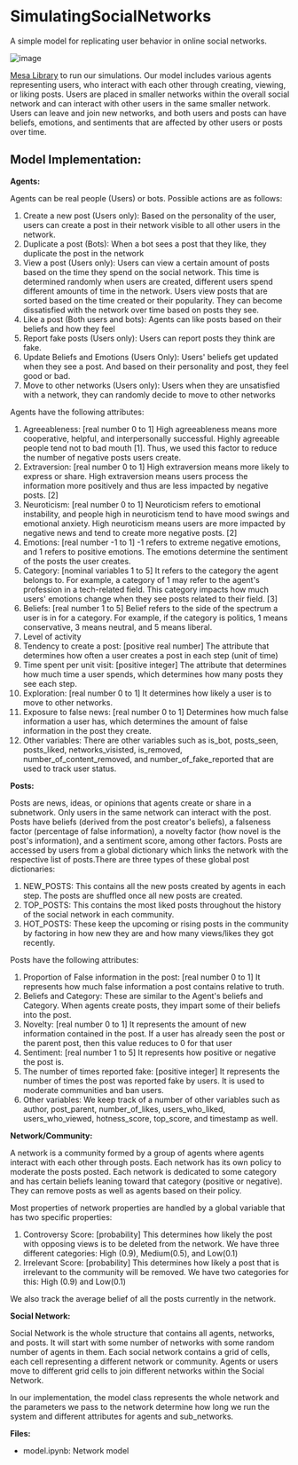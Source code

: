 # SimulatingSocialNetworks


A simple model for replicating user behavior in online social networks.

![image](https://media.github.ncsu.edu/user/22068/files/aea403e2-4701-403a-a3ea-e23869d0410f)


[Mesa Library](https://mesa.readthedocs.io/en/stable/) to run our simulations. Our model includes various agents representing users, who interact with each other through creating, viewing, or liking posts. Users are placed in smaller networks within the overall social network and can interact with other users in the same smaller network. Users can leave and join new networks, and both users and posts can have beliefs, emotions, and sentiments that are affected by other users or posts over time.

## Model Implementation:

**Agents:**

Agents can be real people (Users) or bots. Possible actions are as follows:

1. Create a new post (Users only): Based on the personality of the user, users can create a post in their network visible to all other users in the network.
2. Duplicate a post (Bots): When a bot sees a post that they like, they duplicate the post in the network
3. View a post (Users only): Users can view a certain amount of posts based on the time they spend on the social network. This time is determined randomly when users are created, different users spend different amounts of time in the network. Users view posts that are sorted based on the time created or their popularity. They can become dissatisfied with the network over time based on posts they see.
4. Like a post (Both users and bots): Agents can like posts based on their beliefs and how they feel
5. Report fake posts (Users only): Users can report posts they think are fake.
6. Update Beliefs and Emotions (Users Only): Users' beliefs get updated when they see a post. And based on their personality and post, they feel good or bad.
7. Move to other networks (Users only): Users when they are unsatisfied with a network, they can randomly decide to move to other networks

Agents have the following attributes:

1. Agreeableness: [real number 0 to 1] High agreeableness means more cooperative, helpful, and interpersonally successful. Highly agreeable people tend not to bad mouth [1]. Thus, we used this factor to reduce the number of negative posts users create.
2. Extraversion: [real number 0 to 1] High extraversion means more likely to express or share. High extraversion means users process the information more positively and thus are less impacted by negative posts. [2]
3. Neuroticism: [real number 0 to 1] Neuroticism refers to emotional instability, and people high in neuroticism tend to have mood swings and emotional anxiety. High neuroticism means users are more impacted by negative news and tend to create more negative posts. [2]
4. Emotions: [real number -1 to 1] -1 refers to extreme negative emotions, and 1 refers to positive emotions. The emotions determine the sentiment of the posts the user creates.
5. Category: [nominal variables 1 to 5] It refers to the category the agent belongs to. For example, a category of 1 may refer to the agent's profession in a tech-related field. This category impacts how much users' emotions change when they see posts related to their field. [3]
6. Beliefs: [real number 1 to 5] Belief refers to the side of the spectrum a user is in for a category. For example, if the category is politics, 1 means conservative, 3 means neutral, and 5 means liberal.
7. Level of activity
  1. Tendency to create a post: [positive real number] The attribute that determines how often a user creates a post in each step (unit of time)
  2. Time spent per unit visit: [positive integer] The attribute that determines how much time a user spends, which determines how many posts they see each step.
8. Exploration: [real number 0 to 1] It determines how likely a user is to move to other networks.
9. Exposure to false news: [real number 0 to 1] Determines how much false information a user has, which determines the amount of false information in the post they create.
10. Other variables: There are other variables such as is\_bot, posts\_seen, posts\_liked, networks\_visisted, is\_removed, number\_of\_content\_removed, and number\_of\_fake\_reported that are used to track user status.

**Posts:**

Posts are news, ideas, or opinions that agents create or share in a subnetwork. Only users in the same network can interact with the post. Posts have beliefs (derived from the post creator's beliefs), a falseness factor (percentage of false information), a novelty factor (how novel is the post's information), and a sentiment score, among other factors. Posts are accessed by users from a global dictionary which links the network with the respective list of posts.There are three types of these global post dictionaries:

1. NEW\_POSTS: This contains all the new posts created by agents in each step. The posts are shuffled once all new posts are created.
2. TOP\_POSTS: This contains the most liked posts throughout the history of the social network in each community.
3. HOT\_POSTS: These keep the upcoming or rising posts in the community by factoring in how new they are and how many views/likes they got recently.

Posts have the following attributes:

1. Proportion of False information in the post: [real number 0 to 1] It represents how much false information a post contains relative to truth.
2. Beliefs and Category: These are similar to the Agent's beliefs and Category. When agents create posts, they impart some of their beliefs into the post.
3. Novelty: [real number 0 to 1] It represents the amount of new information contained in the post. If a user has already seen the post or the parent post, then this value reduces to 0 for that user
4. Sentiment: [real number 1 to 5] It represents how positive or negative the post is.
5. The number of times reported fake: [positive integer] It represents the number of times the post was reported fake by users. It is used to moderate communities and ban users.
6. Other variables: We keep track of a number of other variables such as author, post\_parent, number\_of\_likes, users\_who\_liked, users\_who\_viewed, hotness\_score, top\_score, and timestamp as well.

**Network/Community:**

A network is a community formed by a group of agents where agents interact with each other through posts. Each network has its own policy to moderate the posts posted. Each network is dedicated to some category and has certain beliefs leaning toward that category (positive or negative). They can remove posts as well as agents based on their policy.

Most properties of network properties are handled by a global variable that has two specific properties:

1. Controversy Score: [probability] This determines how likely the post with opposing views is to be deleted from the network. We have three different categories: High (0.9), Medium(0.5), and Low(0.1)
2. Irrelevant Score: [probability] This determines how likely a post that is irrelevant to the community will be removed. We have two categories for this: High (0.9) and Low(0.1)

We also track the average belief of all the posts currently in the network.

**Social Network:**

Social Network is the whole structure that contains all agents, networks, and posts. It will start with some number of networks with some random number of agents in them. Each social network contains a grid of cells, each cell representing a different network or community. Agents or users move to different grid cells to join different networks within the Social Network.

In our implementation, the model class represents the whole network and the parameters we pass to the network determine how long we run the system and different attributes for agents and sub\_networks.


**Files:**
* model.ipynb: Network model
